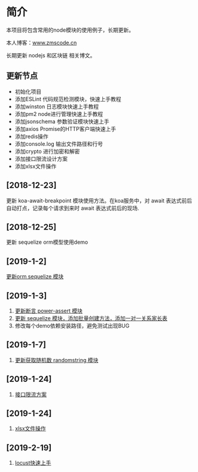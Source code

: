 # 简介
本项目将包含常用的node模块的使用例子，长期更新。
   
本人博客：www.zmscode.cn  

长期更新 nodejs 和区块链 相关博文。

## 更新节点
- 初始化项目
- 添加ESLint 代码规范检测模块，快速上手教程
- 添加winston 日志模块快速上手教程
- 添加pm2 node进行管理快速上手教程
- 添加jsonschema 参数验证模块快速上手
- 添加axios Promise的HTTP客户端快速上手
- 添加redis操作
- 添加console.log 输出文件路径和行号
- 添加crypto 进行加密和解密
- 添加接口限流设计方案
- 添加xlsx文件操作

## [2018-12-23]
更新 koa-await-breakpoint 模块使用方法。在koa服务中，对 await 表达式前后自动打点，记录每个请求到来时 await 表达式前后的现场.

## [2018-12-25]
更新 sequelize orm模型使用demo

## [2019-1-2]
 [更新orm sequelize 模块](https://github.com/ddzyan/node-module-example/tree/master/sequelizeDemo)

## [2019-1-3]
1. [更新断言 power-assert 模块](https://github.com/ddzyan/node-module-example/tree/master/powerAssert)
2. [更新 sequelize 模块，添加批量创建方法，添加一对一关系家长表](https://github.com/ddzyan/node-module-example/tree/master/sequelizeDemo)
3. 修改每个demo依赖安装路径，避免测试出现BUG

## [2019-1-7]
1. [更新获取随机数 randomstring 模块](https://github.com/ddzyan/node-module-example/tree/master/randomDemo)

## [2019-1-24]
1. [接口限流方案](https://github.com/ddzyan/node-module-example/tree/master/limiter)

## [2019-1-24]
1. [xlsx文件操作](https://github.com/ddzyan/node-module-example/tree/master/readxlsx)

## [2019-2-19]
1. [locust快速上手](https://github.com/ddzyan/node-module-example/tree/master/pressure-test)